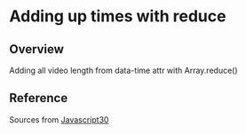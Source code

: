 # Adding up times with reduce

## Overview
Adding all video length from data-time attr with Array.reduce()

## Reference
Sources from [Javascript30](https://javascript30.com/)